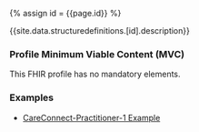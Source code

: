 
{% assign id = {{page.id}} %}

{{site.data.structuredefinitions.[id].description}}

### Profile Minimum Viable Content (MVC) ###

This FHIR profile has no mandatory elements.

### Examples ###

- [CareConnect-Practitioner-1 Example](CareConnect-Practitioner-Example-1.html)
